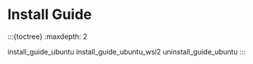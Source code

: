 # Install Guide

:::{toctree}
:maxdepth: 2

install_guide_ubuntu
install_guide_ubuntu_wsl2
uninstall_guide_ubuntu
:::
